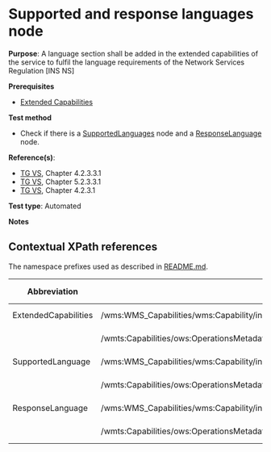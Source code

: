 # Supported and response languages node

**Purpose**: A language section shall be added in the extended capabilities of the service to fulfil the language requirements of the Network Services Regulation [INS NS]

**Prerequisites**

* [Extended Capabilities](http://inspire.ec.europa.eu/id/ats/view-service/3.11/layer-metadata/extended-capabilities)

**Test method**

* Check if there is a [SupportedLanguages](#SupportedLanguages) node and a [ResponseLanguage](ResponseLanguage) node.

**Reference(s)**:

* [TG VS](http://inspire.ec.europa.eu/id/ats/view-service/3.11/layer-metadata/README#ref_TG_VS), Chapter 4.2.3.3.1
* [TG VS](http://inspire.ec.europa.eu/id/ats/view-service/3.11/layer-metadata/README#ref_TG_VS), Chapter 5.2.3.3.1
* [TG VS](http://inspire.ec.europa.eu/id/ats/view-service/3.11/layer-metadata/README#ref_TG_VS), Chapter 4.2.3.1

**Test type**: Automated

**Notes**

## Contextual XPath references

The namespace prefixes used as described in [README.md](http://inspire.ec.europa.eu/id/ats/view-service/3.11/layer-metadata/README#namespaces).

Abbreviation                                     |  XPath expression												|  Parameter  value
------------------------------------------------ | ---------------------------------------------------------------	| ---------------------------------------------------------------
ExtendedCapabilities <a name="ExtendedCapabilities"></a>   | /wms:WMS_Capabilities/wms:Capability/inspire_vs:ExtendedCapabilities | ISO 19128
                                                           | /wmts:Capabilities/ows:OperationsMetadata/inspire_vs_ows11:ExtendedCapabilities | WMTS 1.0.0
SupportedLanguage <a name="SupportedLanguage"></a>   | /wms:WMS_Capabilities/wms:Capability/inspire_vs:ExtendedCapabilities/inspire_common:SupportedLanguages | ISO 19128
                                                           | /wmts:Capabilities/ows:OperationsMetadata/inspire_vs_ows11:ExtendedCapabilities/inspire_common:SupportedLanguages | WMTS 1.0.0
ResponseLanguage <a name="ResponseLanguage"></a>   | /wms:WMS_Capabilities/wms:Capability/inspire_vs:ExtendedCapabilities/inspire_common:ResponseLanguage | ISO 19128
                                                           | /wmts:Capabilities/ows:OperationsMetadata/inspire_vs_ows11:ExtendedCapabilities/inspire_common:ResponseLanguage | WMTS 1.0.0
